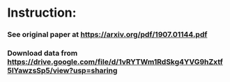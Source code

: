 # Instruction:

### See original paper at https://arxiv.org/pdf/1907.01144.pdf
### Download data from https://drive.google.com/file/d/1vRYTWm1RdSkg4YVG9hZxtf5lYawzsSp5/view?usp=sharing
